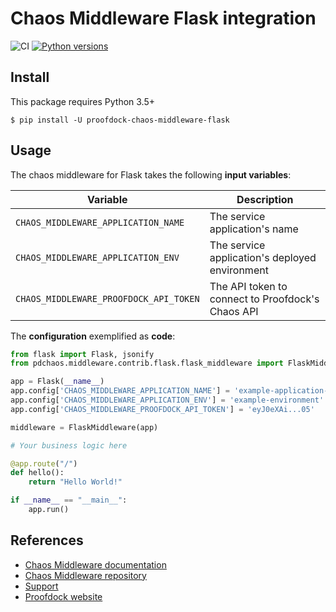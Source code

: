 # Chaos Middleware Flask integration

![CI](https://github.com/proofdock/chaos-middleware-python/workflows/CI/badge.svg?branch=master)
[![Python versions](https://img.shields.io/pypi/pyversions/proofdock-chaos-middleware-flask.svg)](https://www.python.org/)

## Install

This package requires Python 3.5+

```
$ pip install -U proofdock-chaos-middleware-flask
```

## Usage

The chaos middleware for Flask takes the following **input variables**:

| Variable | Description |
| ---      | ---         |
| `CHAOS_MIDDLEWARE_APPLICATION_NAME` | The service application's name |
| `CHAOS_MIDDLEWARE_APPLICATION_ENV` | The service application's deployed environment |
| `CHAOS_MIDDLEWARE_PROOFDOCK_API_TOKEN` | The API token to connect to Proofdock's Chaos API |

The **configuration** exemplified as **code**:

```python
from flask import Flask, jsonify
from pdchaos.middleware.contrib.flask.flask_middleware import FlaskMiddleware

app = Flask(__name__)
app.config['CHAOS_MIDDLEWARE_APPLICATION_NAME'] = 'example-application-name'
app.config['CHAOS_MIDDLEWARE_APPLICATION_ENV'] = 'example-environment'
app.config['CHAOS_MIDDLEWARE_PROOFDOCK_API_TOKEN'] = 'eyJ0eXAi...05'

middleware = FlaskMiddleware(app)

# Your business logic here

@app.route("/")
def hello():
    return "Hello World!"

if __name__ == "__main__":
    app.run()
```

## References

- [Chaos Middleware documentation][proofdock_middleware_docs]
- [Chaos Middleware repository][proofdock_middleware_repo]
- [Support][proofdock_support]
- [Proofdock website][proofdock]

[proofdock]: https://proofdock.io/
[proofdock_middleware_docs]: https://docs.proofdock.io/chaos/middleware/about/
[proofdock_support]: https://github.com/proofdock/chaos-support/
[proofdock_middleware_repo]: https://github.com/proofdock/chaos-middleware-python